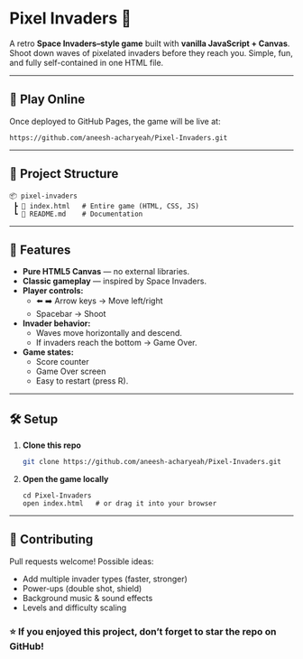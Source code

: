 # Pixel Invaders 👾

A retro **Space Invaders–style game** built with **vanilla JavaScript + Canvas**. Shoot down waves of pixelated invaders before they reach you. Simple, fun, and fully self-contained in one HTML file.

---

## 🚀 Play Online

Once deployed to GitHub Pages, the game will be live at:
```
https://github.com/aneesh-acharyeah/Pixel-Invaders.git
```

---

## 📂 Project Structure
```
📦 pixel-invaders
 ┣ 📜 index.html   # Entire game (HTML, CSS, JS)
 ┗ 📜 README.md    # Documentation
```

---

## 🎯 Features
- **Pure HTML5 Canvas** — no external libraries.
- **Classic gameplay** — inspired by Space Invaders.
- **Player controls:**
  - ⬅️ ➡️ Arrow keys → Move left/right
  - Spacebar → Shoot
- **Invader behavior:**
  - Waves move horizontally and descend.
  - If invaders reach the bottom → Game Over.
- **Game states:**
  - Score counter
  - Game Over screen
  - Easy to restart (press R).

---

## 🛠️ Setup

1. **Clone this repo**
   ```bash
   git clone https://github.com/aneesh-acharyeah/Pixel-Invaders.git
   ```

2. **Open the game locally**
   ```
   cd Pixel-Invaders
   open index.html   # or drag it into your browser
   ```

---

## 🤝 Contributing
Pull requests welcome! Possible ideas:
- Add multiple invader types (faster, stronger)
- Power-ups (double shot, shield)
- Background music & sound effects
- Levels and difficulty scaling


### ⭐ If you enjoyed this project, don’t forget to **star the repo** on GitHub!
